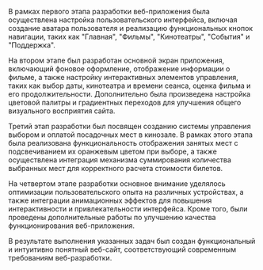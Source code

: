 В рамках первого этапа разработки веб-приложения была осуществлена настройка пользовательского интерфейса, включая создание аватара пользователя и реализацию функциональных кнопок навигации, таких как "Главная", "Фильмы", "Кинотеатры", "События" и "Поддержка".

На втором этапе был разработан основной экран приложения, включающий фоновое оформление, отображение информации о фильме, а также настройку интерактивных элементов управления, таких как выбор даты, кинотеатра и времени сеанса, оценка фильма и его продолжительности. Дополнительно была произведена настройка цветовой палитры и градиентных переходов для улучшения общего визуального восприятия сайта.

Третий этап разработки был посвящен созданию системы управления выбором и оплатой посадочных мест в кинозале. В рамках этого этапа была реализована функциональность отображения занятых мест с подсвечиванием их оранжевым цветом при выборе, а также осуществлена интеграция механизма суммирования количества выбранных мест для корректного расчета стоимости билетов.

На четвертом этапе разработки основное внимание уделялось оптимизации пользовательского опыта на различных устройствах, а также интеграции анимационных эффектов для повышения интерактивности и привлекательности интерфейса. Кроме того, были проведены дополнительные работы по улучшению качества функционирования веб-приложения.

В результате выполнения указанных задач был создан функциональный и интуитивно понятный веб-сайт, соответствующий современным требованиям веб-разработки.

